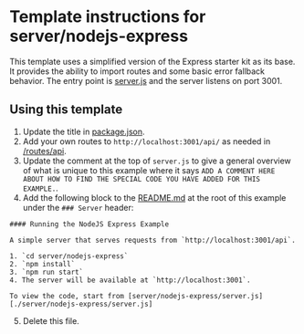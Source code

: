 # Template instructions for server/nodejs-express

This template uses a simplified version of the Express starter kit as its base. It provides the ability to import routes and some basic error fallback behavior. The entry point is [server.js](./server.js) and the server listens on port 3001.

## Using this template

1. Update the title in [package.json](./package.json).
2. Add your own routes to `http://localhost:3001/api/` as needed in [/routes/api](/routes/api).
3. Update the comment at the top of `server.js` to give a general overview of what is unique to this example where 
it says `ADD A COMMENT HERE ABOUT HOW TO FIND THE SPECIAL CODE YOU HAVE ADDED FOR THIS EXAMPLE.`.
4. Add the following block to the [README.md](../../README.md) at the root of this example under the `### Server` header:

```
#### Running the NodeJS Express Example

A simple server that serves requests from `http://localhost:3001/api`.

1. `cd server/nodejs-express`
2. `npm install`
3. `npm run start`
4. The server will be available at `http://localhost:3001`.

To view the code, start from [server/nodejs-express/server.js][./server/nodejs-express/server.js]

```

5. Delete this file.